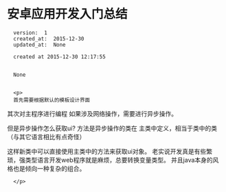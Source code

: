 
  # 安卓应用开发入门总结

      version:  1
      created_at:  2015-12-30
      updated_at:  None

      created at 2015-12-30 12:17:55 


      None


      <p>
      首先需要根据默认的模板设计界面
其次对主程序进行编程
如果涉及网络操作，需要进行异步操作。

但是异步操作怎么获取ui? 方法是异步操作的类在 主类中定义，相当于类中的类（与其它语言相比有点奇怪）

这样新类中可以直接使用主类中的方法来获取ui对象。
老实说开发真是有些繁琐，强类型语言开发web程序就是麻烦，总要转换变量类型。
并且java本身的风格也是倾向一种复杂的组合。


      </p>

  
